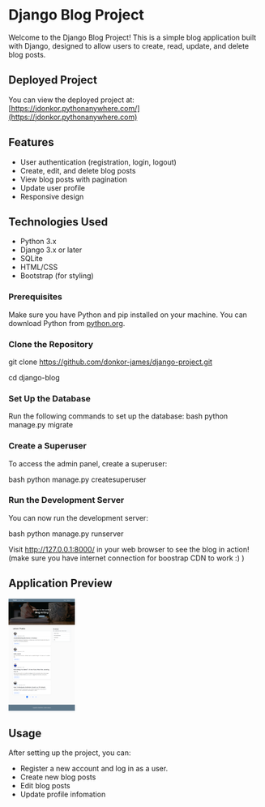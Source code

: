 # Django Blog Project

Welcome to the Django Blog Project! This is a simple blog application built with Django, designed to allow users to create, read, update, and delete blog posts.

## Deployed Project

You can view the deployed project at: [https://jdonkor.pythonanywhere.com/](https://jdonkor.pythonanywhere.com)

## Features

- User authentication (registration, login, logout)
- Create, edit, and delete blog posts
- View blog posts with pagination
- Update user profile
- Responsive design

## Technologies Used

- Python 3.x
- Django 3.x or later
- SQLite
- HTML/CSS
- Bootstrap (for styling)

### Prerequisites

Make sure you have Python and pip installed on your machine. You can download Python from [python.org](https://www.python.org/downloads/).

### Clone the Repository

git clone https://github.com/donkor-james/django-project.git

cd django-blog

### Set Up the Database

Run the following commands to set up the database:
bash
python manage.py migrate

### Create a Superuser

To access the admin panel, create a superuser:

bash
python manage.py createsuperuser

### Run the Development Server

You can now run the development server:

bash
python manage.py runserver

Visit http://127.0.0.1:8000/ in your web browser to see the blog in action! (make sure you have internet connection for boostrap CDN to work :) )

## Application Preview

![Blog Application Preview](media/project_preview1.png)

## Usage

After setting up the project, you can:

- Register a new account and log in as a user.
- Create new blog posts
- Edit blog posts
- Update profile infomation
